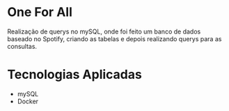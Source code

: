 # One For All
Realização de querys no mySQL, onde foi feito um banco de dados baseado no Spotify, criando as tabelas e depois realizando querys para as consultas.


# Tecnologias Aplicadas

- mySQL
- Docker
